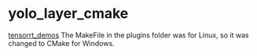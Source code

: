 # yolo_layer_cmake

[tensorrt_demos](https://github.com/jkjung-avt/tensorrt_demos)
The MakeFile in the plugins folder was for Linux, so it was changed to CMake for Windows.
